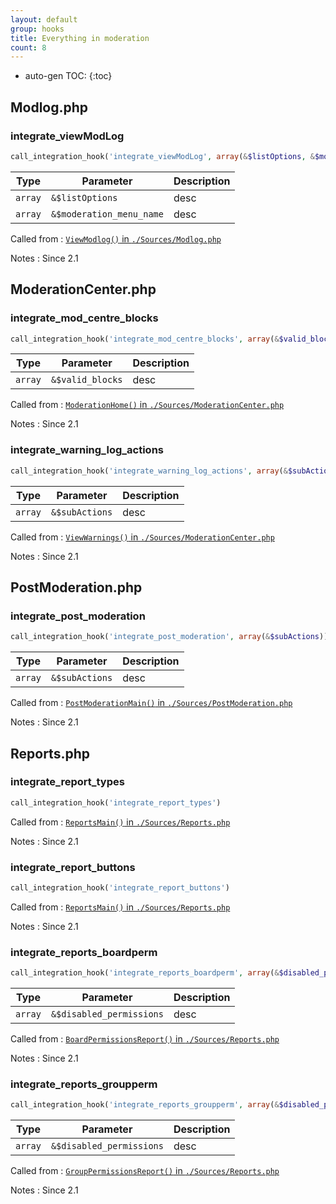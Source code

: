 ```yaml
---
layout: default
group: hooks
title: Everything in moderation
count: 8
---
```

* auto-gen TOC:
{:toc}
## Modlog.php
### integrate_viewModLog

```php
call_integration_hook('integrate_viewModLog', array(&$listOptions, &$moderation_menu_name))
```

Type|Parameter|Description
---|---|---
`array`|`&$listOptions`|desc
`array`|`&$moderation_menu_name`|desc

Called from
: [`ViewModlog()` in `./Sources/Modlog.php`](../docs/modlog.html#viewmodlog)

Notes
: Since 2.1

## ModerationCenter.php
### integrate_mod_centre_blocks

```php
call_integration_hook('integrate_mod_centre_blocks', array(&$valid_blocks))
```

Type|Parameter|Description
---|---|---
`array`|`&$valid_blocks`|desc

Called from
: [`ModerationHome()` in `./Sources/ModerationCenter.php`](../docs/moderationcenter.html#moderationhome)

Notes
: Since 2.1

### integrate_warning_log_actions

```php
call_integration_hook('integrate_warning_log_actions', array(&$subActions))
```

Type|Parameter|Description
---|---|---
`array`|`&$subActions`|desc

Called from
: [`ViewWarnings()` in `./Sources/ModerationCenter.php`](../docs/moderationcenter.html#viewwarnings)

Notes
: Since 2.1

## PostModeration.php
### integrate_post_moderation

```php
call_integration_hook('integrate_post_moderation', array(&$subActions))
```

Type|Parameter|Description
---|---|---
`array`|`&$subActions`|desc

Called from
: [`PostModerationMain()` in `./Sources/PostModeration.php`](../docs/postmoderation.html#postmoderationmain)

Notes
: Since 2.1

## Reports.php
### integrate_report_types

```php
call_integration_hook('integrate_report_types')
```


Called from
: [`ReportsMain()` in `./Sources/Reports.php`](../docs/reports.html#reportsmain)

Notes
: Since 2.1

### integrate_report_buttons

```php
call_integration_hook('integrate_report_buttons')
```


Called from
: [`ReportsMain()` in `./Sources/Reports.php`](../docs/reports.html#reportsmain)

Notes
: Since 2.1

### integrate_reports_boardperm

```php
call_integration_hook('integrate_reports_boardperm', array(&$disabled_permissions))
```

Type|Parameter|Description
---|---|---
`array`|`&$disabled_permissions`|desc

Called from
: [`BoardPermissionsReport()` in `./Sources/Reports.php`](../docs/reports.html#boardpermissionsreport)

Notes
: Since 2.1

### integrate_reports_groupperm

```php
call_integration_hook('integrate_reports_groupperm', array(&$disabled_permissions))
```

Type|Parameter|Description
---|---|---
`array`|`&$disabled_permissions`|desc

Called from
: [`GroupPermissionsReport()` in `./Sources/Reports.php`](../docs/reports.html#grouppermissionsreport)

Notes
: Since 2.1
